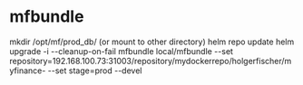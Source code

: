 # mfbundle

mkdir /opt/mf/prod_db/  (or mount to other directory)
helm repo update
helm upgrade -i --cleanup-on-fail mfbundle local/mfbundle --set repository=192.168.100.73:31003/repository/mydockerrepo/holgerfischer/myfinance- --set stage=prod --devel